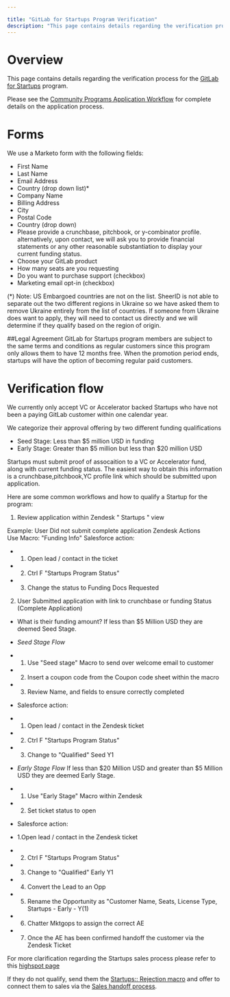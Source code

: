 ```yaml
---

title: "GitLab for Startups Program Verification"
description: "This page contains details regarding the verification process for the GitLab for Startups program."
---
```








# Overview
This page contains details regarding the verification process for the [GitLab for Startups](/solutions/startups/) program.

Please see the [Community Programs Application Workflow](/handbook/marketing/developer-relations/community-programs/automated-community-programs) for complete details on the application process.

# Forms
We use a Marketo form with the following fields:

- First Name
- Last Name
- Email Address
- Country (drop down list)*
- Company Name
- Billing Address
- City
- Postal Code
- Country (drop down)
- Please provide a crunchbase, pitchbook, or y-combinator profile. alternatively, upon contact, we will ask you to provide financial statements or any other reasonable substantiation to display your current funding status.
- Choose your GitLab product
- How many seats are you requesting
- Do you want to purchase support (checkbox)
- Marketing email opt-in (checkbox)

(*) Note: US Embargoed countries are not on the list. SheerID is not able to separate out the two different regions in Ukraine so we have asked them to remove Ukraine entirely from the list of countries. If someone from Ukraine does want to apply, they will need to contact us directly and we will determine if they qualify based on the region of origin.

##Legal Agreement
GitLab for Startups program members are subject to the same terms and conditions as regular customers since this program only allows them to have 12 months free. When the promotion period ends, startups will have the option of becoming regular paid customers.

# Verification flow

We currently only accept VC or Accelerator backed Startups who have not been a paying GitLab customer within one calendar year. 

We categorize their approval offering by two different funding qualifications 
- Seed Stage: Less than $5 million USD in funding 
- Early Stage: Greater than $5 million but less than $20 million USD

Startups must submit proof of assocaition to a VC or Accelerator fund, along with current funding status. The easiest way to obtain this information is a crunchbase,pitchbook,YC profile link which should be submitted upon application.
    

Here are some common workflows and how to qualify a Startup for the program:

1. Review application within Zendesk " Startups " view

Example: User Did not submit complete application 
Zendesk Actions  
Use Macro: "Funding Info"
Salesforce action: 
- 1. Open lead / contact in the ticket
- 2. Ctrl F "Startups Program Status" 
- 3. Change the status to Funding Docs Requested

2. User Submitted application with link to crunchbase or funding Status (Complete Application)
- What is their funding amount? If less than $5 Million USD they are deemed Seed Stage. 
- *Seed Stage Flow*
- 1. Use "Seed stage" Macro to send over welcome email to customer
- 2. Insert a coupon code from the Coupon code sheet within the macro
- 3. Review Name, and fields to ensure correctly completed
- Salesforce action: 
- 1. Open lead / contact in the Zendesk ticket
- 2. Ctrl F "Startups Program Status" 
- 3. Change to "Qualified" Seed Y1

 - *Early Stage Flow* If less than $20 Million USD and greater than $5 Million USD they are deemed Early Stage. 
 - 1. Use "Early Stage" Macro within Zendesk 
 - 2. Set ticket status to open 
- Salesforce action: 
 - 1.Open lead / contact in the Zendesk ticket
 - 2. Ctrl F "Startups Program Status" 
 - 3. Change to "Qualified" Early Y1
 - 4. Convert the Lead to an Opp 
 - 5. Rename the Opportunity as "Customer Name, Seats, License Type, Startups - Early - Y(1) 
 - 6. Chatter Mktgops to assign the correct AE 
 - 7. Once the AE has been confirmed handoff the customer via the Zendesk Ticket

For more clarification regarding the Startups sales process please refer to this [highspot page](https://gitlab.highspot.com/items/6410e355fb9e0fe9d2823fcc?lfrm=irel.1#3)


If they do not qualify, send them the [Startups:: Rejection macro](/handbook/marketing/developer-relations/community-programs/community-program-applications/email-and-zendesk-macros/#startups-startups-rejection) and offer to connect them to sales via the [Sales handoff process](/handbook/marketing/developer-relations/community-programs/community-program-applications/#handoff-process-to-sales).
